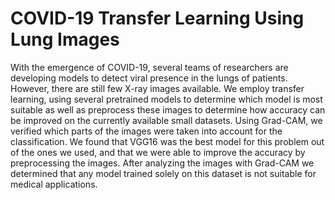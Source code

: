 # COVID-19 Transfer Learning Using Lung Images
With the emergence of COVID-19, several teams of researchers are developing
models to detect viral presence in the lungs of patients. However, there are still
few X-ray images available. We employ transfer learning, using several pretrained
models to determine which model is most suitable as well as preprocess these
images to determine how accuracy can be improved on the currently available
small datasets. Using Grad-CAM, we verified which parts of the images were
taken into account for the classification. We found that VGG16 was the best model
for this problem out of the ones we used, and that we were able to improve the
accuracy by preprocessing the images. After analyzing the images with Grad-CAM
we determined that any model trained solely on this dataset is not suitable for
medical applications.

